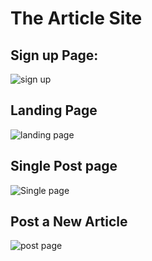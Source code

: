 # The Article Site

## Sign up Page:
![sign up](https://github.com/adithya603/The-Article-Site/assets/130771002/36daeeb0-3287-4adc-b22e-216c19f5623e)

## Landing Page
![landing page](https://github.com/adithya603/The-Article-Site/assets/130771002/8081a099-a8ac-4e01-81e4-600eb9ed30ca) 

## Single Post page
![Single page](https://github.com/adithya603/The-Article-Site/assets/130771002/69b2e8f3-1bff-4e04-a926-f1ef4ec00d6b)

## Post a New Article
![post page](https://github.com/adithya603/The-Article-Site/assets/130771002/2d079cc4-d828-4407-aacf-225342cb390f)
